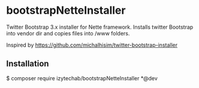 # bootstrapNetteInstaller
Twitter Bootstrap 3.x installer for Nette framework. Installs twitter Bootstrap into vendor dir and copies files into /www folders.

Inspired by https://github.com/michalhisim/twitter-bootstrap-installer

## Installation
  $ composer require izytechab/bootstrapNetteInstaller *@dev
